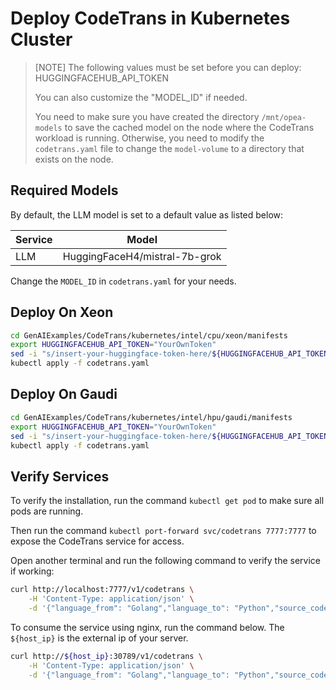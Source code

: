 # Deploy CodeTrans in Kubernetes Cluster

> [NOTE]
> The following values must be set before you can deploy:
> HUGGINGFACEHUB_API_TOKEN
>
> You can also customize the "MODEL_ID" if needed.
>
> You need to make sure you have created the directory `/mnt/opea-models` to save the cached model on the node where the CodeTrans workload is running. Otherwise, you need to modify the `codetrans.yaml` file to change the `model-volume` to a directory that exists on the node.

## Required Models

By default, the LLM model is set to a default value as listed below:

|Service  |Model                    |
|---------|-------------------------|
|LLM      |HuggingFaceH4/mistral-7b-grok|

Change the `MODEL_ID` in `codetrans.yaml` for your needs.

## Deploy On Xeon

```bash
cd GenAIExamples/CodeTrans/kubernetes/intel/cpu/xeon/manifests
export HUGGINGFACEHUB_API_TOKEN="YourOwnToken"
sed -i "s/insert-your-huggingface-token-here/${HUGGINGFACEHUB_API_TOKEN}/g" codetrans.yaml
kubectl apply -f codetrans.yaml
```

## Deploy On Gaudi

```bash
cd GenAIExamples/CodeTrans/kubernetes/intel/hpu/gaudi/manifests
export HUGGINGFACEHUB_API_TOKEN="YourOwnToken"
sed -i "s/insert-your-huggingface-token-here/${HUGGINGFACEHUB_API_TOKEN}/g" codetrans.yaml
kubectl apply -f codetrans.yaml
```

## Verify Services

To verify the installation, run the command `kubectl get pod` to make sure all pods are running.

Then run the command `kubectl port-forward svc/codetrans 7777:7777` to expose the CodeTrans service for access.

Open another terminal and run the following command to verify the service if working:

```bash
curl http://localhost:7777/v1/codetrans \
    -H 'Content-Type: application/json' \
    -d '{"language_from": "Golang","language_to": "Python","source_code": "package main\n\nimport \"fmt\"\nfunc main() {\n    fmt.Println(\"Hello, World!\");\n}"}'
```

To consume the service using nginx, run the command below. The `${host_ip}` is the external ip of your server.

```bash
curl http://${host_ip}:30789/v1/codetrans \
    -H 'Content-Type: application/json' \
    -d '{"language_from": "Golang","language_to": "Python","source_code": "package main\n\nimport \"fmt\"\nfunc main() {\n    fmt.Println(\"Hello, World!\");\n}"}'
```
